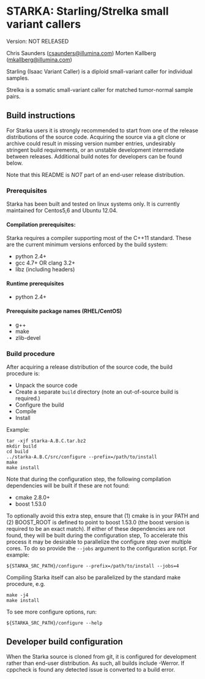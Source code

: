 
STARKA: Starling/Strelka small variant callers
==============================================

Version: NOT RELEASED

Chris Saunders (csaunders@illumina.com)
Morten Kallberg (mkallberg@illumina.com)

Starling (Isaac Variant Caller) is a diploid small-variant caller for individual samples.

Strelka is a somatic small-variant caller for matched tumor-normal sample pairs.

Build instructions
------------------

For Starka users it is strongly recommended to start from one of the release
distributions of the source code. Acquiring the source via a git clone or
archive could result in missing version number entries, undesirably stringent
build requirements, or an unstable development intermediate between releases.
Additional build notes for developers can be found below.

Note that this README is _NOT_ part of an end-user release distribution.

### Prerequisites

Starka has been built and tested on linux systems only. It is currently
maintained for Centos5,6 and Ubuntu 12.04.

#### Compilation prerequisites:

Starka requires a compiler supporting most of the C++11 standard. These are the
current minimum versions enforced by the build system:

* python 2.4+
* gcc 4.7+ OR clang 3.2+
* libz (including headers)

#### Runtime prerequisites

* python 2.4+

#### Prerequisite package names (RHEL/CentOS)

* g++
* make
* zlib-devel

### Build procedure

After acquiring a release distribution of the source code, the build procedure is:

* Unpack the source code
* Create a separate `build` directory (note an out-of-source build is
  required.)
* Configure the build
* Compile
* Install

Example:

    tar -xjf starka-A.B.C.tar.bz2
    mkdir build
    cd build
    ../starka-A.B.C/src/configure --prefix=/path/to/install
    make
    make install

Note that during the configuration step, the following compilation
dependencies will be built if these are not found:

* cmake 2.8.0+
* boost 1.53.0

To optionally avoid this extra step, ensure that (1) cmake is in your PATH and (2)
BOOST\_ROOT is defined to point to boost 1.53.0 (the boost version is required to
be an exact match). If either of these dependencies are not found, they will be
built during the configuration step, To accelerate this process it may be
desirable to parallelize the configure step over multiple cores. To do so
provide the `--jobs` argument to the configuration script. For example:

    ${STARKA_SRC_PATH}/configure --prefix=/path/to/install --jobs=4

Compiling Starka itself can also be parallelized by the standard make procedure, e.g.

    make -j4
    make install

To see more configure options, run:

    ${STARKA_SRC_PATH}/configure --help


Developer build configuration
-----------------------------

When the Starka source is cloned from git, it is configured for development
rather than end-user distribution. As such, all builds include -Werror. If
cppcheck is found any detected issue is converted to a build error.

